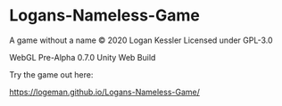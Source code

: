 # Logans-Nameless-Game

A game without a name © 2020 Logan Kessler Licensed under GPL-3.0

WebGL Pre-Alpha 0.7.0 Unity Web Build

Try the game out here:

https://logeman.github.io/Logans-Nameless-Game/
